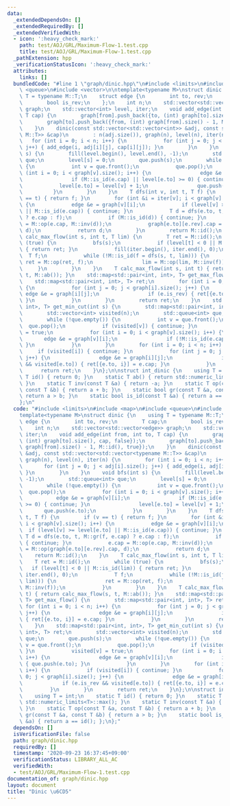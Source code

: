 ```yaml
---
data:
  _extendedDependsOn: []
  _extendedRequiredBy: []
  _extendedVerifiedWith:
  - icon: ':heavy_check_mark:'
    path: test/AOJ/GRL/Maximum-Flow-1.test.cpp
    title: test/AOJ/GRL/Maximum-Flow-1.test.cpp
  _pathExtension: hpp
  _verificationStatusIcon: ':heavy_check_mark:'
  attributes:
    links: []
  bundledCode: "#line 1 \"graph/dinic.hpp\"\n#include <limits>\n#include <map>\n#include\
    \ <queue>\n#include <vector>\n\ntemplate<typename M>\nstruct dinic {\n    using\
    \ T = typename M::T;\n    struct edge {\n        int to, rev;\n        T cap;\n\
    \        bool is_rev;\n    };\n    int n;\n    std::vector<std::vector<edge>>\
    \ graph;\n    std::vector<int> level, iter;\n    void add_edge(int from, int to,\
    \ T cap) {\n        graph[from].push_back({to, (int) graph[to].size(), cap, false});\n\
    \        graph[to].push_back({from, (int) graph[from].size() - 1, M::id(), true});\n\
    \    }\n    dinic(const std::vector<std::vector<int>> &adj, const std::vector<std::vector<typename\
    \ M::T>> &cap)\n        : n(adj.size()), graph(n), level(n), iter(n) {\n     \
    \   for (int i = 0; i < n; i++) {\n            for (int j = 0; j < adj[i].size();\
    \ j++) { add_edge(i, adj[i][j], cap[i][j]); }\n        }\n    }\n    void bfs(int\
    \ s) {\n        fill(level.begin(), level.end(), -1);\n        std::queue<int>\
    \ que;\n        level[s] = 0;\n        que.push(s);\n        while (!que.empty())\
    \ {\n            int v = que.front();\n            que.pop();\n            for\
    \ (int i = 0; i < graph[v].size(); i++) {\n                edge &e = graph[v][i];\n\
    \                if (M::is_id(e.cap) || level[e.to] >= 0) { continue; }\n    \
    \            level[e.to] = level[v] + 1;\n                que.push(e.to);\n  \
    \          }\n        }\n    }\n    T dfs(int v, int t, T f) {\n        if (v\
    \ == t) { return f; }\n        for (int &i = iter[v]; i < graph[v].size(); i++)\
    \ {\n            edge &e = graph[v][i];\n            if (level[v] >= level[e.to]\
    \ || M::is_id(e.cap)) { continue; }\n            T d = dfs(e.to, t, M::gr(f, e.cap)\
    \ ? e.cap : f);\n            if (M::is_id(d)) { continue; }\n            e.cap\
    \ = M::op(e.cap, M::inv(d));\n            graph[e.to][e.rev].cap = M::op(graph[e.to][e.rev].cap,\
    \ d);\n            return d;\n        }\n        return M::id();\n    }\n    T\
    \ calc_max_flow(int s, int t, T lim) {\n        T ret = M::id();\n        while\
    \ (true) {\n            bfs(s);\n            if (level[t] < 0 || M::is_id(lim))\
    \ { return ret; }\n            fill(iter.begin(), iter.end(), 0);\n          \
    \  T f;\n            while (!M::is_id(f = dfs(s, t, lim))) {\n               \
    \ ret = M::op(ret, f);\n                lim = M::op(lim, M::inv(f));\n       \
    \     }\n        }\n    }\n    T calc_max_flow(int s, int t) { return calc_max_flow(s,\
    \ t, M::ab()); }\n    std::map<std::pair<int, int>, T> get_max_flow() {\n    \
    \    std::map<std::pair<int, int>, T> ret;\n        for (int i = 0; i < n; i++)\
    \ {\n            for (int j = 0; j < graph[i].size(); j++) {\n               \
    \ edge &e = graph[i][j];\n                if (e.is_rev) { ret[{e.to, i}] = e.cap;\
    \ }\n            }\n        }\n        return ret;\n    }\n    std::map<std::pair<int,\
    \ int>, T> get_min_cut(int s) {\n        std::map<std::pair<int, int>, T> ret;\n\
    \        std::vector<int> visited(n);\n        std::queue<int> que;\n        que.push(s);\n\
    \        while (!que.empty()) {\n            int v = que.front();\n          \
    \  que.pop();\n            if (visited[v]) { continue; }\n            visited[v]\
    \ = true;\n            for (int i = 0; i < graph[v].size(); i++) {\n         \
    \       edge &e = graph[v][i];\n                if (!M::is_id(e.cap)) { que.push(e.to);\
    \ }\n            }\n        }\n        for (int i = 0; i < n; i++) {\n       \
    \     if (visited[i]) { continue; }\n            for (int j = 0; j < graph[i].size();\
    \ j++) {\n                edge &e = graph[i][j];\n                if (e.is_rev\
    \ && visited[e.to]) { ret[{e.to, i}] = e.cap; }\n            }\n        }\n  \
    \      return ret;\n    }\n};\n\nstruct int_dinic {\n    using T = int;\n    static\
    \ T id() { return 0; }\n    static T ab() { return std::numeric_limits<T>::max();\
    \ }\n    static T inv(const T &a) { return -a; }\n    static T op(const T &a,\
    \ const T &b) { return a + b; }\n    static bool gr(const T &a, const T &b) {\
    \ return a > b; }\n    static bool is_id(const T &a) { return a == id(); };\n\
    };\n"
  code: "#include <limits>\n#include <map>\n#include <queue>\n#include <vector>\n\n\
    template<typename M>\nstruct dinic {\n    using T = typename M::T;\n    struct\
    \ edge {\n        int to, rev;\n        T cap;\n        bool is_rev;\n    };\n\
    \    int n;\n    std::vector<std::vector<edge>> graph;\n    std::vector<int> level,\
    \ iter;\n    void add_edge(int from, int to, T cap) {\n        graph[from].push_back({to,\
    \ (int) graph[to].size(), cap, false});\n        graph[to].push_back({from, (int)\
    \ graph[from].size() - 1, M::id(), true});\n    }\n    dinic(const std::vector<std::vector<int>>\
    \ &adj, const std::vector<std::vector<typename M::T>> &cap)\n        : n(adj.size()),\
    \ graph(n), level(n), iter(n) {\n        for (int i = 0; i < n; i++) {\n     \
    \       for (int j = 0; j < adj[i].size(); j++) { add_edge(i, adj[i][j], cap[i][j]);\
    \ }\n        }\n    }\n    void bfs(int s) {\n        fill(level.begin(), level.end(),\
    \ -1);\n        std::queue<int> que;\n        level[s] = 0;\n        que.push(s);\n\
    \        while (!que.empty()) {\n            int v = que.front();\n          \
    \  que.pop();\n            for (int i = 0; i < graph[v].size(); i++) {\n     \
    \           edge &e = graph[v][i];\n                if (M::is_id(e.cap) || level[e.to]\
    \ >= 0) { continue; }\n                level[e.to] = level[v] + 1;\n         \
    \       que.push(e.to);\n            }\n        }\n    }\n    T dfs(int v, int\
    \ t, T f) {\n        if (v == t) { return f; }\n        for (int &i = iter[v];\
    \ i < graph[v].size(); i++) {\n            edge &e = graph[v][i];\n          \
    \  if (level[v] >= level[e.to] || M::is_id(e.cap)) { continue; }\n           \
    \ T d = dfs(e.to, t, M::gr(f, e.cap) ? e.cap : f);\n            if (M::is_id(d))\
    \ { continue; }\n            e.cap = M::op(e.cap, M::inv(d));\n            graph[e.to][e.rev].cap\
    \ = M::op(graph[e.to][e.rev].cap, d);\n            return d;\n        }\n    \
    \    return M::id();\n    }\n    T calc_max_flow(int s, int t, T lim) {\n    \
    \    T ret = M::id();\n        while (true) {\n            bfs(s);\n         \
    \   if (level[t] < 0 || M::is_id(lim)) { return ret; }\n            fill(iter.begin(),\
    \ iter.end(), 0);\n            T f;\n            while (!M::is_id(f = dfs(s, t,\
    \ lim))) {\n                ret = M::op(ret, f);\n                lim = M::op(lim,\
    \ M::inv(f));\n            }\n        }\n    }\n    T calc_max_flow(int s, int\
    \ t) { return calc_max_flow(s, t, M::ab()); }\n    std::map<std::pair<int, int>,\
    \ T> get_max_flow() {\n        std::map<std::pair<int, int>, T> ret;\n       \
    \ for (int i = 0; i < n; i++) {\n            for (int j = 0; j < graph[i].size();\
    \ j++) {\n                edge &e = graph[i][j];\n                if (e.is_rev)\
    \ { ret[{e.to, i}] = e.cap; }\n            }\n        }\n        return ret;\n\
    \    }\n    std::map<std::pair<int, int>, T> get_min_cut(int s) {\n        std::map<std::pair<int,\
    \ int>, T> ret;\n        std::vector<int> visited(n);\n        std::queue<int>\
    \ que;\n        que.push(s);\n        while (!que.empty()) {\n            int\
    \ v = que.front();\n            que.pop();\n            if (visited[v]) { continue;\
    \ }\n            visited[v] = true;\n            for (int i = 0; i < graph[v].size();\
    \ i++) {\n                edge &e = graph[v][i];\n                if (!M::is_id(e.cap))\
    \ { que.push(e.to); }\n            }\n        }\n        for (int i = 0; i < n;\
    \ i++) {\n            if (visited[i]) { continue; }\n            for (int j =\
    \ 0; j < graph[i].size(); j++) {\n                edge &e = graph[i][j];\n   \
    \             if (e.is_rev && visited[e.to]) { ret[{e.to, i}] = e.cap; }\n   \
    \         }\n        }\n        return ret;\n    }\n};\n\nstruct int_dinic {\n\
    \    using T = int;\n    static T id() { return 0; }\n    static T ab() { return\
    \ std::numeric_limits<T>::max(); }\n    static T inv(const T &a) { return -a;\
    \ }\n    static T op(const T &a, const T &b) { return a + b; }\n    static bool\
    \ gr(const T &a, const T &b) { return a > b; }\n    static bool is_id(const T\
    \ &a) { return a == id(); };\n};"
  dependsOn: []
  isVerificationFile: false
  path: graph/dinic.hpp
  requiredBy: []
  timestamp: '2020-09-23 16:37:45+09:00'
  verificationStatus: LIBRARY_ALL_AC
  verifiedWith:
  - test/AOJ/GRL/Maximum-Flow-1.test.cpp
documentation_of: graph/dinic.hpp
layout: document
title: "Dinic \u6CD5"
---
```


